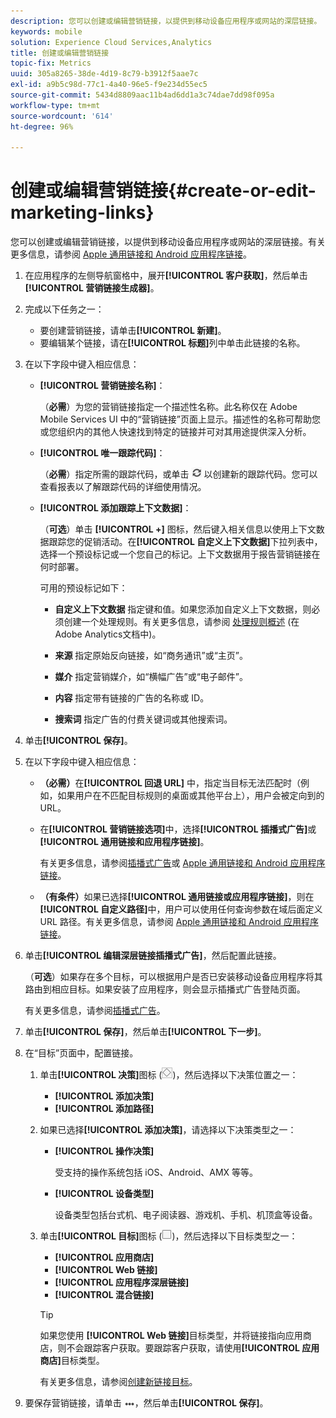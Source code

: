 ```yaml
---
description: 您可以创建或编辑营销链接，以提供到移动设备应用程序或网站的深层链接。
keywords: mobile
solution: Experience Cloud Services,Analytics
title: 创建或编辑营销链接
topic-fix: Metrics
uuid: 305a8265-38de-4d19-8c79-b3912f5aae7c
exl-id: a9b5c98d-77c1-4a40-96e5-f9e234d55ec5
source-git-commit: 5434d8809aac11b4ad6dd1a3c74dae7dd98f095a
workflow-type: tm+mt
source-wordcount: '614'
ht-degree: 96%

---
```


# 创建或编辑营销链接{#create-or-edit-marketing-links}

您可以创建或编辑营销链接，以提供到移动设备应用程序或网站的深层链接。有关更多信息，请参阅 [Apple 通用链接和 Android 应用程序链接](/help/using/c-manage-app-settings/c-mob-confg-app/c-universal-app-links.md)。

1. 在应用程序的左侧导航窗格中，展开&#x200B;**[!UICONTROL 客户获取]**，然后单击&#x200B;**[!UICONTROL 营销链接生成器]**。
1. 完成以下任务之一：

   * 要创建营销链接，请单击&#x200B;**[!UICONTROL 新建]**。
   * 要编辑某个链接，请在&#x200B;**[!UICONTROL 标题]**&#x200B;列中单击此链接的名称。

1. 在以下字段中键入相应信息：

   * **[!UICONTROL 营销链接名称]**：

      （**必需**）为您的营销链接指定一个描述性名称。此名称仅在 Adobe Mobile Services UI 中的“营销链接”页面上显示。描述性的名称可帮助您或您组织内的其他人快速找到特定的链接并可对其用途提供深入分析。

   * **[!UICONTROL 唯一跟踪代码]**：

      （**必需**）指定所需的跟踪代码，或单击 ![生成图标](assets/icon_generate.png) 以创建新的跟踪代码。您可以查看报表以了解跟踪代码的详细使用情况。

   * **[!UICONTROL 添加跟踪上下文数据]**：

      （**可选**）单击 **[!UICONTROL +]** 图标，然后键入相关信息以使用上下文数据跟踪您的促销活动。在&#x200B;**[!UICONTROL 自定义上下文数据]**&#x200B;下拉列表中，选择一个预设标记或一个您自己的标记。上下文数据用于报告营销链接在何时部署。

      可用的预设标记如下：

      * **自定义上下文数据**
指定键和值。如果您添加自定义上下文数据，则必须创建一个处理规则。有关更多信息，请参阅 [处理规则概述](https://experienceleague.adobe.com/docs/analytics/admin/admin-tools/processing-rules/processing-rules.html) (在Adobe Analytics文档中)。

      * **来源**
指定原始反向链接，如“商务通讯”或“主页”。

      * **媒介**
指定营销媒介，如“横幅广告”或“电子邮件”。

      * **内容**
指定带有链接的广告的名称或 ID。

      * **搜索词**
指定广告的付费关键词或其他搜索词。
1. 单击&#x200B;**[!UICONTROL 保存]**。
1. 在以下字段中键入相应信息：

   * **（必需）**&#x200B;在&#x200B;**[!UICONTROL 回退 URL]** 中，指定当目标无法匹配时（例如，如果用户在不匹配目标规则的桌面或其他平台上），用户会被定向到的 URL。
   * 在&#x200B;**[!UICONTROL 营销链接选项]**&#x200B;中，选择&#x200B;**[!UICONTROL 插播式广告]**&#x200B;或&#x200B;**[!UICONTROL 通用链接和应用程序链接]**。

      有关更多信息，请参阅[插播式广告](/help/using/acquisition-main/c-marketing-links-builder/t-create-edit-adobe-links/t-interstitials.md)或 [Apple 通用链接和 Android 应用程序链接](/help/using/c-manage-app-settings/c-mob-confg-app/c-universal-app-links.md)。

   * **（有条件）**&#x200B;如果已选择&#x200B;**[!UICONTROL 通用链接或应用程序链接]**，则在&#x200B;**[!UICONTROL 自定义路径]**&#x200B;中，用户可以使用任何查询参数在域后面定义 URL 路径。有关更多信息，请参阅 [Apple 通用链接和 Android 应用程序链接](/help/using/c-manage-app-settings/c-mob-confg-app/c-universal-app-links.md)。

1. 单击&#x200B;**[!UICONTROL 编辑深层链接插播式广告]**，然后配置此链接。

   （**可选**）如果存在多个目标，可以根据用户是否已安装移动设备应用程序将其路由到相应目标。如果安装了应用程序，则会显示插播式广告登陆页面。

   有关更多信息，请参阅[插播式广告](/help/using/acquisition-main/c-marketing-links-builder/t-create-edit-adobe-links/t-interstitials.md)。

1. 单击&#x200B;**[!UICONTROL 保存]**，然后单击&#x200B;**[!UICONTROL 下一步]**。
1. 在“目标”页面中，配置链接。

   1. 单击&#x200B;**[!UICONTROL 决策]**&#x200B;图标 (![决策图标](assets/icon_decision.png))，然后选择以下决策位置之一：

      * **[!UICONTROL 添加决策]**
      * **[!UICONTROL 添加路径]**
   1. 如果已选择&#x200B;**[!UICONTROL 添加决策]**，请选择以下决策类型之一：

      * **[!UICONTROL 操作决策]**

         受支持的操作系统包括 iOS、Android、AMX 等等。

      * **[!UICONTROL 设备类型]**

         设备类型包括台式机、电子阅读器、游戏机、手机、机顶盒等设备。
   1. 单击&#x200B;**[!UICONTROL 目标]**&#x200B;图标 (![正方形图标](assets/icon_square.png))，然后选择以下目标类型之一：

      * **[!UICONTROL 应用商店]**
      * **[!UICONTROL Web 链接]**
      * **[!UICONTROL 应用程序深层链接]**
      * **[!UICONTROL 混合链接]**

      >[!TIP]
      >
      >如果您使用 **[!UICONTROL Web 链接]**&#x200B;目标类型，并将链接指向应用商店，则不会跟踪客户获取。要跟踪客户获取，请使用&#x200B;**[!UICONTROL 应用商店]**&#x200B;目标类型。

      有关更多信息，请参阅[创建新链接目标](/help/using/acquisition-main/c-manage-link-destinations/t-create-new-app-deep-link-destination.md)。




1. 要保存营销链接，请单击 ![省略号](assets/icon_elipses.png)，然后单击&#x200B;**[!UICONTROL 保存]**。
